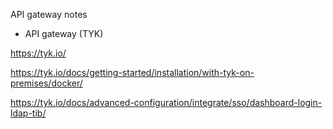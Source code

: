 API gateway notes 

* API gateway (TYK)

<https://tyk.io/>

<https://tyk.io/docs/getting-started/installation/with-tyk-on-premises/docker/>

<https://tyk.io/docs/advanced-configuration/integrate/sso/dashboard-login-ldap-tib/>
